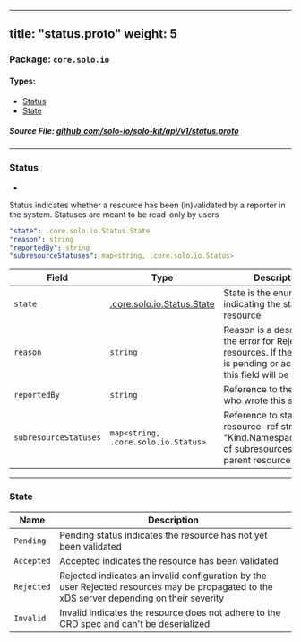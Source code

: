 
---
title: "status.proto"
weight: 5
---

<!-- Code generated by solo-kit. DO NOT EDIT. -->


### Package: `core.solo.io` 
#### Types:


- [Status](#status)
- [State](#state)
  



##### Source File: [github.com/solo-io/solo-kit/api/v1/status.proto](https://github.com/solo-io/solo-kit/blob/master/api/v1/status.proto)





---
### Status

 
*
Status indicates whether a resource has been (in)validated by a reporter in the system.
Statuses are meant to be read-only by users

```yaml
"state": .core.solo.io.Status.State
"reason": string
"reportedBy": string
"subresourceStatuses": map<string, .core.solo.io.Status>

```

| Field | Type | Description | Default |
| ----- | ---- | ----------- |----------- | 
| `state` | [.core.solo.io.Status.State](../status.proto.sk#state) | State is the enum indicating the state of the resource |  |
| `reason` | `string` | Reason is a description of the error for Rejected resources. If the resource is pending or accepted, this field will be empty |  |
| `reportedBy` | `string` | Reference to the reporter who wrote this status |  |
| `subresourceStatuses` | `map<string, .core.solo.io.Status>` | Reference to statuses (by resource-ref string: "Kind.Namespace.Name") of subresources of the parent resource |  |




---
### State



| Name | Description |
| ----- | ----------- | 
| `Pending` | Pending status indicates the resource has not yet been validated |
| `Accepted` | Accepted indicates the resource has been validated |
| `Rejected` | Rejected indicates an invalid configuration by the user Rejected resources may be propagated to the xDS server depending on their severity |
| `Invalid` | Invalid indicates the resource does not adhere to the CRD spec and can't be deserialized |





<!-- Start of HubSpot Embed Code -->
<script type="text/javascript" id="hs-script-loader" async defer src="//js.hs-scripts.com/5130874.js"></script>
<!-- End of HubSpot Embed Code -->
